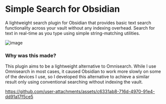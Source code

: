 # Simple Search for Obsidian

A lightweight search plugin for Obsidian that provides basic text search functionality across your vault without any indexing overhead. Search for text in real-time as you type using simple string-matching utilities.

![image](https://github.com/user-attachments/assets/83087443-e161-4d54-bb9d-6379bee7b837)

### Why was this made?

This plugin aims to be a lightweight alternative to Omnisearch. While I use Omnisearch in most cases, it caused Obsidian to work more slowly on some of the devices I use, so I developed this alternative to achieve a similar result only using conventional searching without indexing the vault.

https://github.com/user-attachments/assets/c6331ab8-716d-4970-91e4-dd91a17f5ce5
